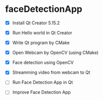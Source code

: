 # faceDetectionApp

- [x] Install Qt Creator 5.15.2
- [x] Run Hello world in Qt Creator
- [x] Write Qt program by CMake
- [x] Open Webcam by OpenCV (using CMake)
- [x] Face detection using OpenCV
- [x] Streamming video from webcam to Qt
- [ ] Run Face Detection  App in Qt
- [ ] Improve Face Detection App

